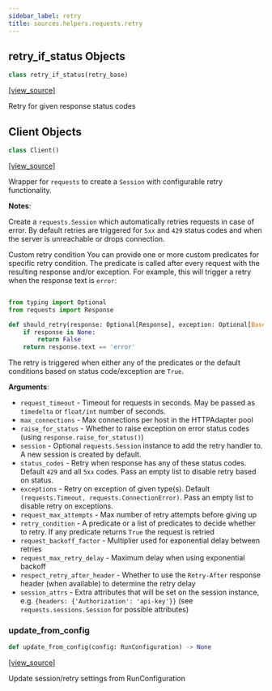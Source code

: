 ```yaml
---
sidebar_label: retry
title: sources.helpers.requests.retry
---
```


## retry\_if\_status Objects

```python
class retry_if_status(retry_base)
```

[[view_source]](https://github.com/dlt-hub/dlt/blob/3739c9ac839aafef713f6d5ebbc6a81b2a39a1b0/dlt/sources/helpers/requests/retry.py#L55)

Retry for given response status codes

## Client Objects

```python
class Client()
```

[[view_source]](https://github.com/dlt-hub/dlt/blob/3739c9ac839aafef713f6d5ebbc6a81b2a39a1b0/dlt/sources/helpers/requests/retry.py#L135)

Wrapper for `requests` to create a `Session` with configurable retry functionality.

**Notes**:

  Create a  `requests.Session` which automatically retries requests in case of error.
  By default retries are triggered for `5xx` and `429` status codes and when the server is unreachable or drops connection.
  
  Custom retry condition
  You can provide one or more custom predicates for specific retry condition. The predicate is called after every request with the resulting response and/or exception.
  For example, this will trigger a retry when the response text is `error`:
```py

from typing import Optional
from requests import Response

def should_retry(response: Optional[Response], exception: Optional[BaseException]) -> bool:
    if response is None:
        return False
    return response.text == 'error'
```
  
  The retry is triggered when either any of the predicates or the default conditions based on status code/exception are `True`.
  

**Arguments**:

- `request_timeout` - Timeout for requests in seconds. May be passed as `timedelta` or `float/int` number of seconds.
- `max_connections` - Max connections per host in the HTTPAdapter pool
- `raise_for_status` - Whether to raise exception on error status codes (using `response.raise_for_status()`)
- `session` - Optional `requests.Session` instance to add the retry handler to. A new session is created by default.
- `status_codes` - Retry when response has any of these status codes. Default `429` and all `5xx` codes. Pass an empty list to disable retry based on status.
- `exceptions` - Retry on exception of given type(s). Default `(requests.Timeout, requests.ConnectionError)`. Pass an empty list to disable retry on exceptions.
- `request_max_attempts` - Max number of retry attempts before giving up
- `retry_condition` - A predicate or a list of predicates to decide whether to retry. If any predicate returns `True` the request is retried
- `request_backoff_factor` - Multiplier used for exponential delay between retries
- `request_max_retry_delay` - Maximum delay when using exponential backoff
- `respect_retry_after_header` - Whether to use the `Retry-After` response header (when available) to determine the retry delay
- `session_attrs` - Extra attributes that will be set on the session instance, e.g. `{headers: {'Authorization': 'api-key'}}` (see `requests.sessions.Session` for possible attributes)

### update\_from\_config

```python
def update_from_config(config: RunConfiguration) -> None
```

[[view_source]](https://github.com/dlt-hub/dlt/blob/3739c9ac839aafef713f6d5ebbc6a81b2a39a1b0/dlt/sources/helpers/requests/retry.py#L227)

Update session/retry settings from RunConfiguration

